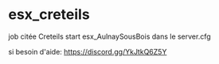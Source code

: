 # esx_creteils
job citée Creteils start esx_AulnaySousBois dans le server.cfg

si besoin d'aide: https://discord.gg/YkJtkQ6Z5Y
